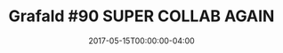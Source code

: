 ---
title: "Grafald #90 SUPER COLLAB AGAIN"
type: "image"
date: 2017-05-15T00:00:00-04:00
draft: false
categories: ["Projects"]
image_path: "../img/2017/90.png"
alt_text: ""
is_subpage: true
---